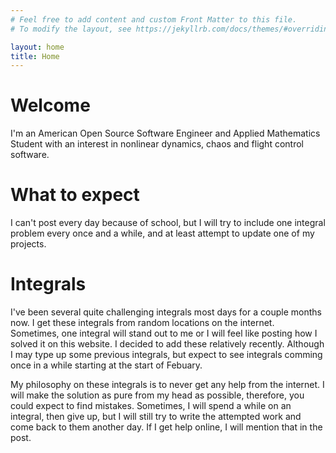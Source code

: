 ```yaml
---
# Feel free to add content and custom Front Matter to this file.
# To modify the layout, see https://jekyllrb.com/docs/themes/#overriding-theme-defaults

layout: home
title: Home
---
```


<script type="text/x-mathjax-config">
MathJax.Hub.Config({
  tex2jax: {
    inlineMath: [['$','$'], ['\\(','\\)']],
    processEscapes: true
  }
});
</script>
<script src="https://cdnjs.cloudflare.com/ajax/libs/mathjax/2.7.0/MathJax.js?config=TeX-AMS-MML_HTMLorMML" type="text/javascript"></script>


# Welcome
I'm an American Open Source Software Engineer and Applied Mathematics Student with an interest in nonlinear dynamics, chaos and flight control software. 

# What to expect
I can't post every day because of school, but I will try to include one integral problem every once and a while, and at least attempt to update one of my projects. 

# Integrals
I've been several quite challenging integrals most days for a couple months now. I get these integrals from random locations on the internet. Sometimes, one integral will stand out to me or I will feel like posting how I solved it on this website. I decided to add these relatively recently. Although I may type up some previous integrals, but expect to see integrals comming once in a while starting at the start of Febuary.

My philosophy on these integrals is to never get any help from the internet. I will make the solution as pure from my head as possible, therefore, you could expect to find mistakes. Sometimes, I will spend a while on an integral, then give up, but I will still try to write the attempted work and come back to them another day. If I get help online, I will mention that in the post. 
